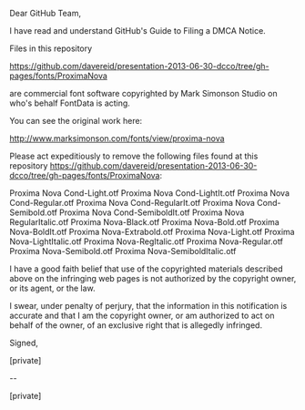 Dear GitHub Team,

I have read and understand GitHub's Guide to Filing a DMCA Notice.

Files in this repository

https://github.com/davereid/presentation-2013-06-30-dcco/tree/gh-pages/fonts/ProximaNova

are commercial font software copyrighted by Mark Simonson Studio on
who's behalf FontData is acting.

You can see the original work here:

http://www.marksimonson.com/fonts/view/proxima-nova

Please act expeditiously to remove the following files found at this
repository
https://github.com/davereid/presentation-2013-06-30-dcco/tree/gh-pages/fonts/ProximaNova:

Proxima Nova Cond-Light.otf
Proxima Nova Cond-LightIt.otf
Proxima Nova Cond-Regular.otf
Proxima Nova Cond-RegularIt.otf
Proxima Nova Cond-Semibold.otf
Proxima Nova Cond-SemiboldIt.otf
Proxima Nova RegularItalic.otf
Proxima Nova-Black.otf
Proxima Nova-Bold.otf
Proxima Nova-BoldIt.otf
Proxima Nova-Extrabold.otf
Proxima Nova-Light.otf
Proxima Nova-LightItalic.otf
Proxima Nova-RegItalic.otf
Proxima Nova-Regular.otf
Proxima Nova-Semibold.otf
Proxima Nova-SemiboldItalic.otf

I have a good faith belief that use of the copyrighted materials
described above on the infringing web pages is not authorized by the
copyright owner, or its agent, or the law.

I swear, under penalty of perjury, that the information in this
notification is accurate and that I am the copyright owner, or am
authorized to act on behalf of the owner, of an exclusive right that is
allegedly infringed.

Signed,

[private]  

-- 

[private]
